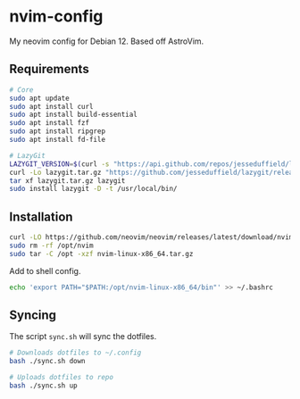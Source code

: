 # nvim-config

My neovim config for Debian 12. Based off AstroVim.

## Requirements

```sh
# Core
sudo apt update
sudo apt install curl
sudo apt install build-essential
sudo apt install fzf
sudo apt install ripgrep
sudo apt install fd-file

# LazyGit
LAZYGIT_VERSION=$(curl -s "https://api.github.com/repos/jesseduffield/lazygit/releases/latest" | \grep -Po '"tag_name": *"v\K[^"]*')
curl -Lo lazygit.tar.gz "https://github.com/jesseduffield/lazygit/releases/download/v${LAZYGIT_VERSION}/lazygit_${LAZYGIT_VERSION}_Linux_x86_64.tar.gz"
tar xf lazygit.tar.gz lazygit
sudo install lazygit -D -t /usr/local/bin/
```

## Installation

```sh
curl -LO https://github.com/neovim/neovim/releases/latest/download/nvim-linux-x86_64.tar.gz
sudo rm -rf /opt/nvim
sudo tar -C /opt -xzf nvim-linux-x86_64.tar.gz
```

Add to shell config.

```sh
echo 'export PATH="$PATH:/opt/nvim-linux-x86_64/bin"' >> ~/.bashrc
```

## Syncing

The script `sync.sh` will sync the dotfiles.

```sh
# Downloads dotfiles to ~/.config
bash ./sync.sh down

# Uploads dotfiles to repo
bash ./sync.sh up
```
